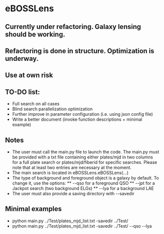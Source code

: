 # eBOSSLens
## Currently under refactoring. Galaxy lensing should be working. 
## Refactoring is done in structure. Optimization is underway.
## Use at own risk



## TO-DO list:
* Full search on all cases
* Blind search parallelization optimization
* Further improve in parameter configuration (i.e. using json config file)
* Write a better document (invoke function descriptions + minimal example)


## Notes

* The user must call the main.py file to launch the code. The main.py must be provided with a txt file containing either plates/mjd in two columns for a full plate search or plates/mjd/fiberid for specific searches. Please note that at least two entries are necessary at the moment. 
* The main search is located in eBOSSLens.eBOSSLens(...)
* The type of background and foreground object is a galaxy by default. To change it, use the options:
** --qso for a foreground QSO
** --jpt for a Jackpot search (two background ELGs)
** --lya for a background LAE
* The user must also provide a saving directory with --savedir

## Minimal examples

* python main.py ../Test/plates_mjd_list.txt -savedir ../Test/ 
* python main.py ../Test/plates_mjd_list.txt -savedir ../Test/ --qso --lya
